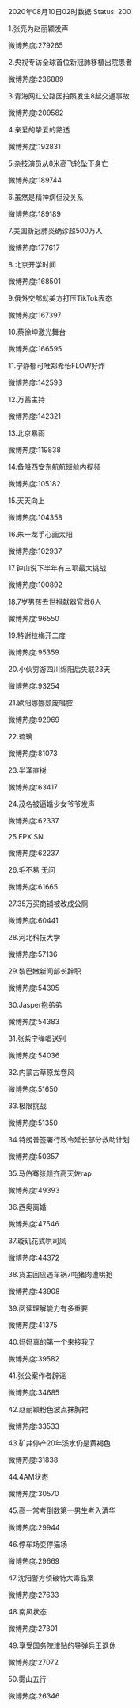 2020年08月10日02时数据
Status: 200

1.张亮为赵丽颖发声

微博热度:279265

2.央视专访全球首位新冠肺移植出院患者

微博热度:236889

3.青海网红公路因拍照发生8起交通事故

微博热度:209582

4.亲爱的挚爱的路透

微博热度:192831

5.杂技演员从8米高飞轮坠下身亡

微博热度:189744

6.虽然是精神病但没关系

微博热度:189189

7.美国新冠肺炎确诊超500万人

微博热度:177617

8.北京开学时间

微博热度:168501

9.俄外交部就美方打压TikTok表态

微博热度:167397

10.蔡徐坤激光舞台

微博热度:166595

11.宁静郁可唯郑希怡FLOW好炸

微博热度:142593

12.万茜主持

微博热度:142321

13.北京暴雨

微博热度:119838

14.备降西安东航航班舱内视频

微博热度:105182

15.天天向上

微博热度:104358

16.朱一龙手心画太阳

微博热度:102937

17.钟山说下半年有三项最大挑战

微博热度:100892

18.7岁男孩去世捐献器官救6人

微博热度:96550

19.特谢拉梅开二度

微博热度:95359

20.小伙穷游四川绵阳后失联23天

微博热度:93254

21.欧阳娜娜颓废唱腔

微博热度:92969

22.琉璃

微博热度:81073

23.半泽直树

微博热度:63417

24.茂名被逼婚少女爷爷发声

微博热度:62337

25.FPX SN

微博热度:62237

26.毛不易 无问

微博热度:61665

27.35万买商铺被改成公厕

微博热度:60441

28.河北科技大学

微博热度:57136

29.黎巴嫩新闻部长辞职

微博热度:54395

30.Jasper抱弟弟

微博热度:54383

31.张紫宁弹唱送别

微博热度:54036

32.内蒙古草原龙卷风

微博热度:51650

33.极限挑战

微博热度:51350

34.特朗普签署行政令延长部分救助计划

微博热度:50357

35.马伯骞张颜齐高天佐rap

微博热度:49393

36.西奥离婚

微博热度:47546

37.璇玑花式哄司凤

微博热度:44372

38.货主回应遇车祸7吨猪肉遭哄抢

微博热度:43908

39.阅读理解能力有多重要

微博热度:41375

40.妈妈真的第一个来接我了

微博热度:39582

41.张公案作者辟谣

微博热度:34685

42.赵丽颖粉色波点抹胸裙

微博热度:33533

43.矿井停产20年溪水仍是黄褐色

微博热度:31838

44.4AM状态

微博热度:30570

45.高一常考倒数第一男生考入清华

微博热度:29944

46.停车场变停猫场

微博热度:29669

47.沈阳警方侦破特大毒品案

微博热度:27633

48.南风状态

微博热度:27301

49.享受国务院津贴的导弹兵王退休

微博热度:27072

50.雾山五行

微博热度:26346

